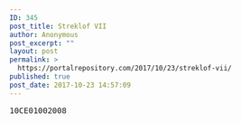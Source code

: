 ```yaml
---
ID: 345
post_title: Streklof VII
author: Anonymous
post_excerpt: ""
layout: post
permalink: >
  https://portalrepository.com/2017/10/23/streklof-vii/
published: true
post_date: 2017-10-23 14:57:09
---
```

<pre>10CE01002008</pre>